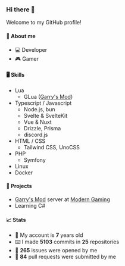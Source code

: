 ### Hi there 👋

Welcome to my GitHub profile!

#### 🧍 About me
- 💻 Developer
- 🎮 Gamer

#### 🖥️ Skills
- Lua
  - GLua ([Garry's Mod](https://store.steampowered.com/app/4000/Garrys_Mod/ "Garry's Mod on Steam"))
- Typescript / Javascript
  - Node.js, bun
  - Svelte & SvelteKit
  - Vue & Nuxt
  - Drizzle, Prisma
  - discord.js
- HTML / CSS
  - Tailwind CSS, UnoCSS
- PHP
  - Symfony
- Linux
- Docker

#### 🔨 Projects
- [Garry's Mod](https://store.steampowered.com/app/4000/Garrys_Mod/ "Garry's Mod on Steam") server at [Modern Gaming](https://modern-gaming.net/ "Modern Gaming")
- Learning C#

#### 📈 Stats
- 🎂 My account is **7** years old
- ⌨️ I made **5103** commits in **25** repositories
- 🐛 **265** issues were opened by me
- 🔗 **84** pull requests were submitted by me

